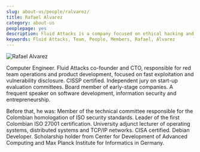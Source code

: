 ```yaml
---
slug: about-us/people/ralvarez/
title: Rafael Alvarez
category: about-us
peoplepage: yes
description: Fluid Attacks is a company focused on ethical hacking and pentesting in applications with over 18 year of experience providing our services to the Colombian market. The purpose of this page is to present a small overview about the experience, education and achievements of Rafael Álvarez.
keywords: Fluid Attacks, Team, People, Members, Rafael, Alvarez
---
```


<div class="imgblock">

![Rafael
Alvarez](https://res.cloudinary.com/fluid-attacks/image/upload/v1620228162/airs/about-us/people/ralvarez_wgmvdt.webp)

</div>

Computer Engineer.
Fluid Attacks co-founder and CTO,
responsible for red team operations and product development,
focused on fast exploitation and vulnerability disclosure.
CISSP certified.
Independent jury on start-up evaluation committees.
Board member of early-stage companies.
A frequent speaker on software development,
information security and entrepreneurship.

Before that,
he was:
Member of the technical committee
responsible for the Colombian homologation of ISO security standards.
Leader of the first Colombian ISO 27001 certification.
University adjunct lecturer of operating systems,
distributed systems and TCP/IP networks.
CISA certified.
Debian Developer.
Scholarship holder from Center for Development of Advanced Computing
and Max Planck Institute for Informatics in Germany.
